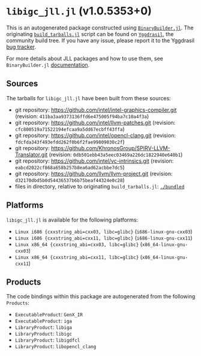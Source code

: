 # `libigc_jll.jl` (v1.0.5353+0)

This is an autogenerated package constructed using [`BinaryBuilder.jl`](https://github.com/JuliaPackaging/BinaryBuilder.jl). The originating [`build_tarballs.jl`](https://github.com/JuliaPackaging/Yggdrasil/blob/76275a7ae3ffffa8abe55ddc66fb08bd38275745/L/libigc/build_tarballs.jl) script can be found on [`Yggdrasil`](https://github.com/JuliaPackaging/Yggdrasil/), the community build tree.  If you have any issue, please report it to the Yggdrasil [bug tracker](https://github.com/JuliaPackaging/Yggdrasil/issues).

For more details about JLL packages and how to use them, see `BinaryBuilder.jl` [documentation](https://juliapackaging.github.io/BinaryBuilder.jl/dev/jll/).

## Sources

The tarballs for `libigc_jll.jl` have been built from these sources:

* git repository: https://github.com/intel/intel-graphics-compiler.git (revision: `411ba3aa9373136ffd6e475005f94ba7c10a4f3a`)
* git repository: https://github.com/intel/llvm-patches.git (revision: `cfc800519a71522194efcaa9a5dd67ecbff43ffa`)
* git repository: https://github.com/intel/opencl-clang.git (revision: `fdcfda343f493efdd262f0b6f2fae99809030c2f`)
* git repository: https://github.com/KhronosGroup/SPIRV-LLVM-Translator.git (revision: `0db501ebb43a5eec03469a226dc1822940e640b1`)
* git repository: https://github.com/intel/vc-intrinsics.git (revision: `eabcd2022cf868a658b257b8ea6ad62acbbe7dc5`)
* git repository: https://github.com/llvm/llvm-project.git (revision: `d32170dbd5b0d54436537b6b75beaf44324e0c28`)
* files in directory, relative to originating `build_tarballs.jl`: [`./bundled`](https://github.com/JuliaPackaging/Yggdrasil/tree/76275a7ae3ffffa8abe55ddc66fb08bd38275745/L/libigc/bundled)

## Platforms

`libigc_jll.jl` is available for the following platforms:

* `Linux i686 {cxxstring_abi=cxx03, libc=glibc}` (`i686-linux-gnu-cxx03`)
* `Linux i686 {cxxstring_abi=cxx11, libc=glibc}` (`i686-linux-gnu-cxx11`)
* `Linux x86_64 {cxxstring_abi=cxx03, libc=glibc}` (`x86_64-linux-gnu-cxx03`)
* `Linux x86_64 {cxxstring_abi=cxx11, libc=glibc}` (`x86_64-linux-gnu-cxx11`)

## Products

The code bindings within this package are autogenerated from the following `Products`:

* `ExecutableProduct`: `GenX_IR`
* `ExecutableProduct`: `iga`
* `LibraryProduct`: `libiga`
* `LibraryProduct`: `libigc`
* `LibraryProduct`: `libigdfcl`
* `LibraryProduct`: `libopencl_clang`
